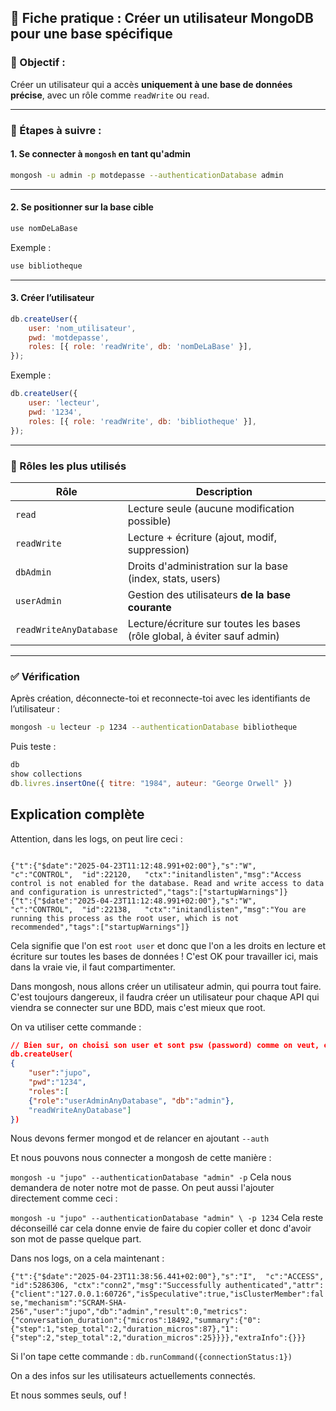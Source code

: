 ## 🧾 Fiche pratique : Créer un utilisateur MongoDB pour une base spécifique

### 🎯 Objectif :

Créer un utilisateur qui a accès **uniquement à une base de données précise**, avec un rôle comme `readWrite` ou `read`.

---

### 📌 Étapes à suivre :

#### 1. Se connecter à `mongosh` **en tant qu'admin**

```bash
mongosh -u admin -p motdepasse --authenticationDatabase admin
```

---

#### 2. Se positionner sur la base cible

```javascript
use nomDeLaBase
```

Exemple :

```javascript
use bibliotheque
```

---

#### 3. Créer l’utilisateur

```javascript
db.createUser({
	user: 'nom_utilisateur',
	pwd: 'motdepasse',
	roles: [{ role: 'readWrite', db: 'nomDeLaBase' }],
});
```

Exemple :

```javascript
db.createUser({
	user: 'lecteur',
	pwd: '1234',
	roles: [{ role: 'readWrite', db: 'bibliotheque' }],
});
```

---

### 🔐 Rôles les plus utilisés

| Rôle                   | Description                                                              |
| ---------------------- | ------------------------------------------------------------------------ |
| `read`                 | Lecture seule (aucune modification possible)                             |
| `readWrite`            | Lecture + écriture (ajout, modif, suppression)                           |
| `dbAdmin`              | Droits d'administration sur la base (index, stats, users)                |
| `userAdmin`            | Gestion des utilisateurs **de la base courante**                         |
| `readWriteAnyDatabase` | Lecture/écriture sur toutes les bases (rôle global, à éviter sauf admin) |

---

### ✅ Vérification

Après création, déconnecte-toi et reconnecte-toi avec les identifiants de l’utilisateur :

```bash
mongosh -u lecteur -p 1234 --authenticationDatabase bibliotheque
```

Puis teste :

```javascript
db
show collections
db.livres.insertOne({ titre: "1984", auteur: "George Orwell" })
```

## Explication complète

Attention, dans les logs, on peut lire ceci :

```

{"t":{"$date":"2025-04-23T11:12:48.991+02:00"},"s":"W",  "c":"CONTROL",  "id":22120,   "ctx":"initandlisten","msg":"Access control is not enabled for the database. Read and write access to data and configuration is unrestricted","tags":["startupWarnings"]}
{"t":{"$date":"2025-04-23T11:12:48.991+02:00"},"s":"W",  "c":"CONTROL",  "id":22138,   "ctx":"initandlisten","msg":"You are running this process as the root user, which is not recommended","tags":["startupWarnings"]}
```

Cela signifie que l'on est `root user` et donc que l'on a les droits en lecture et écriture sur toutes les bases de données ! C'est OK pour travailler ici, mais dans la vraie vie, il faut compartimenter.

Dans mongosh, nous allons créer un utilisateur admin, qui pourra tout faire. C'est toujours dangereux, il faudra créer un utilisateur pour chaque API qui viendra se connecter sur une BDD, mais c'est mieux que root.

On va utiliser cette commande :

```json
// Bien sur, on choisi son user et sont psw (password) comme on veut, et pas 1234
db.createUser(
{
    "user":"jupo",
    "pwd":"1234",
    "roles":[
    {"role":"userAdminAnyDatabase", "db":"admin"},
    "readWriteAnyDatabase"]
})

```

Nous devons fermer mongod et de relancer en ajoutant `--auth`

Et nous pouvons nous connecter a mongosh de cette manière :

`mongosh -u "jupo" --authenticationDatabase "admin" -p`
Cela nous demandera de noter notre mot de passe. On peut aussi l'ajouter directement comme ceci :

`mongosh -u "jupo" --authenticationDatabase "admin" \ -p 1234`
Cela reste déconseillé car cela donne envie de faire du copier coller et donc d'avoir son mot de passe quelque part.

Dans nos logs, on a cela maintenant :

`{"t":{"$date":"2025-04-23T11:38:56.441+02:00"},"s":"I",  "c":"ACCESS",   "id":5286306, "ctx":"conn2","msg":"Successfully authenticated","attr":{"client":"127.0.0.1:60726","isSpeculative":true,"isClusterMember":false,"mechanism":"SCRAM-SHA-256","user":"jupo","db":"admin","result":0,"metrics":{"conversation_duration":{"micros":18492,"summary":{"0":{"step":1,"step_total":2,"duration_micros":87},"1":{"step":2,"step_total":2,"duration_micros":25}}}},"extraInfo":{}}}`

Si l'on tape cette commande :
`db.runCommand({connectionStatus:1})`

On a des infos sur les utilisateurs actuellements connectés.

Et nous sommes seuls, ouf !
